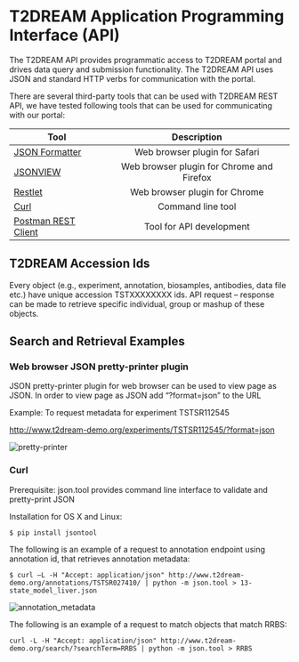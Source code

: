 # T2DREAM Application Programming Interface (API)

The T2DREAM API provides programmatic access to T2DREAM portal and drives data query and submission functionality. The T2DREAM API uses JSON and standard HTTP verbs for communication with the portal.

There are several third-party tools that can be used with T2DREAM REST API, we have tested following tools that can be used for communicating with our portal:

| Tool          | Description          |
| ------------- |:-------------:| 
| [JSON Formatter](https://jsonformatter.org/) | Web browser plugin for Safari |
| [JSONVIEW](https://addons.mozilla.org/en-us/firefox/addon/jsonview/) | Web browser plugin for Chrome and Firefox |   
| [Restlet](https://restlet.com/) | Web browser plugin for Chrome |
| [Curl](https://curl.haxx.se/) | Command line tool |
|[Postman REST Client](https://www.getpostman.com/) | Tool for API development |

## T2DREAM Accession Ids
Every object (e.g., experiment, annotation, biosamples, antibodies, data file etc.) have unique accession TSTXXXXXXXX ids.  API request – response can be made to retrieve specific individual, group or mashup of these objects.

## Search and Retrieval Examples

### Web browser JSON pretty-printer plugin
JSON pretty-printer plugin for web browser can be used to view page as JSON.  In order to view page as JSON add “?format=json” to the URL

Example: To request metadata for experiment TSTSR112545

 http://www.t2dream-demo.org/experiments/TSTSR112545/?format=json

![pretty-printer](https://github.com/T2DREAM/rest-api/blob/master/images/JSONVIEW%20o:p.png)

### Curl

Prerequisite:  json.tool provides command line interface to validate and pretty-print JSON 

Installation for OS X and Linux:

```
$ pip install jsontool
```

The following is an example of a request to annotation endpoint using annotation id, that retrieves annotation metadata: 

```
$ curl –L -H "Accept: application/json" http://www.t2dream-demo.org/annotations/TSTSR027410/ | python -m json.tool > 13-state_model_liver.json
```

![annotation_metadata](https://github.com/T2DREAM/rest-api/blob/master/images/annotation_metadata.png)

The following is an example of a request to match objects that match RRBS: 

```
curl -L -H "Accept: application/json" http://www.t2dream-demo.org/search/?searchTerm=RRBS | python -m json.tool > RRBS
```
